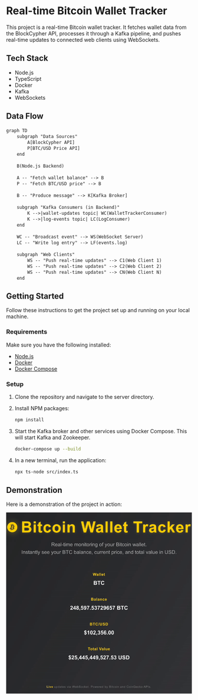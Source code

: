 # Real-time Bitcoin Wallet Tracker

This project is a real-time Bitcoin wallet tracker. It fetches wallet data from the BlockCypher API, processes it through a Kafka pipeline, and pushes real-time updates to connected web clients using WebSockets.

## Tech Stack

-   Node.js
-   TypeScript
-   Docker
-   Kafka
-   WebSockets

## Data Flow

```mermaid
graph TD
    subgraph "Data Sources"
        A[BlockCypher API]
        P[BTC/USD Price API]
    end

    B(Node.js Backend)

    A -- "Fetch wallet balance" --> B
    P -- "Fetch BTC/USD price" --> B

    B -- "Produce message" --> K[Kafka Broker]

    subgraph "Kafka Consumers (in Backend)"
        K -->|wallet-updates topic| WC(WalletTrackerConsumer)
        K -->|log-events topic| LC(LogConsumer)
    end

    WC -- "Broadcast event" --> WS(WebSocket Server)
    LC -- "Write log entry" --> LF(events.log)

    subgraph "Web Clients"
        WS -- "Push real-time updates" --> C1(Web Client 1)
        WS -- "Push real-time updates" --> C2(Web Client 2)
        WS -- "Push real-time updates" --> CN(Web Client N)
    end
```

## Getting Started

Follow these instructions to get the project set up and running on your local machine.

### Requirements

Make sure you have the following installed:

-   [Node.js](https://nodejs.org/)
-   [Docker](https://www.docker.com/products/docker-desktop)
-   [Docker Compose](https://docs.docker.com/compose/install/)

### Setup

1.  Clone the repository and navigate to the server directory.

2.  Install NPM packages:

    ```sh
    npm install
    ```

3.  Start the Kafka broker and other services using Docker Compose. This will start Kafka and Zookeeper.

    ```sh
    docker-compose up --build
    ```

4.  In a new terminal, run the application:
    ```sh
    npx ts-node src/index.ts
    ```

## Demonstration

Here is a demonstration of the project in action:

![Bitcoin Wallet Tracker Demo](https://github.com/idanDayani/realtime-bitcoin-wallet-tracker-server/blob/main/%20demo.gif)
